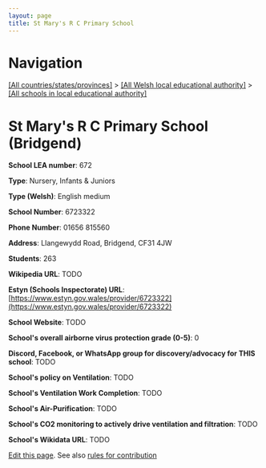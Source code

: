 ```yaml
---
layout: page
title: St Mary's R C Primary School
---
```

# Navigation

[[All countries/states/provinces]](../../..) > [[All Welsh local educational authority]](../..) > [[All schools in local educational authority]](..)

# St Mary's R C Primary School (Bridgend)

**School LEA number**: 672

**Type**: Nursery, Infants & Juniors

**Type (Welsh)**: English medium

**School Number**: 6723322

**Phone Number**: 01656 815560

**Address**: Llangewydd Road, Bridgend, CF31 4JW

**Students**: 263

**Wikipedia URL**: TODO

**Estyn (Schools Inspectorate) URL**: [https://www.estyn.gov.wales/provider/6723322](https://www.estyn.gov.wales/provider/6723322)

**School Website**: TODO

**School's overall airborne virus protection grade (0-5)**: 0

**Discord, Facebook, or WhatsApp group for discovery/advocacy for THIS school**: TODO

**School's policy on Ventilation**: TODO

**School's Ventilation Work Completion**: TODO

**School's Air-Purification**: TODO

**School's CO2 monitoring to actively drive ventilation and filtration**: TODO

**School's Wikidata URL**: TODO




[Edit this page](https://github.com/VentilationProject/Wales/edit/prif/./Bridgend/St_Mary's_R_C_Primary_School.md). See also [rules for contribution](../../../contribution-rules/)